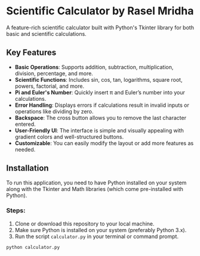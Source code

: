 # Scientific Calculator by Rasel Mridha

A feature-rich scientific calculator built with Python's Tkinter library for both basic and scientific calculations.

## Key Features

- **Basic Operations**: Supports addition, subtraction, multiplication, division, percentage, and more.
- **Scientific Functions**: Includes sin, cos, tan, logarithms, square root, powers, factorial, and more.
- **Pi and Euler's Number**: Quickly insert π and Euler’s number into your calculations.
- **Error Handling**: Displays errors if calculations result in invalid inputs or operations like dividing by zero.
- **Backspace**: The cross button allows you to remove the last character entered.
- **User-Friendly UI**: The interface is simple and visually appealing with gradient colors and well-structured buttons.
- **Customizable**: You can easily modify the layout or add more features as needed.

## Installation

To run this application, you need to have Python installed on your system along with the Tkinter and Math libraries (which come pre-installed with Python).

### Steps:
1. Clone or download this repository to your local machine.
2. Make sure Python is installed on your system (preferably Python 3.x).
3. Run the script `calculator.py` in your terminal or command prompt.

```bash
python calculator.py
